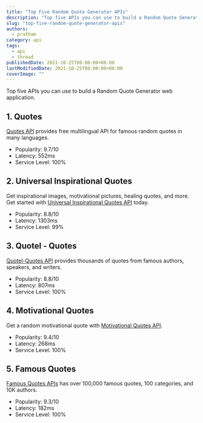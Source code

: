 ```yaml
---
title: "Top Five Random Quote Generator APIs"
description: "Top five APIs you can use to build a Random Quote Generator web application."
slug: "top-five-random-quote-generator-apis"
authors:
  - pratham
category: api
tags:
  - api
  - thread
publishedDate: 2021-10-25T08:00:00+08:00
lastModifiedDate: 2021-10-25T08:00:00+08:00
coverImage: ""
---
```


<Lead>
  Top five APIs you can use to build a Random Quote Generator web application.
</Lead>

## 1. Quotes

[Quotes API](https://rapidapi.com/martin.svoboda/api/quotes15/?utm_source=RapidAPI.com/guides&utm_medium=DevRel&utm_campaign=DevRel) provides free multilingual API for famous random quotes in many languages.

- Popularity: 9.7/10
- Latency: 552ms
- Service Level: 100%

## 2. Universal Inspirational Quotes

Get inspirational images, motivational pictures, healing quotes, and more. Get started with [Universal Inspirational Quotes API](https://rapidapi.com/HealThruWords/api/universal-inspirational-quotes/?utm_source=RapidAPI.com/guides&utm_medium=DevRel&utm_campaign=DevRel) today.

- Popularity: 8.8/10
- Latency: 1303ms
- Service Level: 99%

## 3. Quotel - Quotes

[Quotel-Quotes API](https://rapidapi.com/skjaldbaka17/api/quotel-quotes/?utm_source=RapidAPI.com/guides&utm_medium=DevRel&utm_campaign=DevRel) provides thousands of quotes from famous authors, speakers, and writers.

- Popularity: 8.8/10
- Latency: 807ms
- Service Level: 100%

## 4. Motivational Quotes

Get a random motivational quote with [Motivational Quotes API](https://rapidapi.com/bitbiscuit-bitbiscuit-default/api/motivational-quotes1/?utm_source=RapidAPI.com/guides&utm_medium=DevRel&utm_campaign=DevRel).

- Popularity: 9.4/10
- Latency: 268ms
- Service Level: 100%

## 5. Famous Quotes

[Famous Quotes APIs](https://rapidapi.com/saicoder/api/famous-quotes4/?utm_source=RapidAPI.com/guides&utm_medium=DevRel&utm_campaign=DevRel) has over 100,000 famous quotes, 100 categories, and 10K authors.

- Popularity: 9.3/10
- Latency: 182ms
- Service Level: 100%
